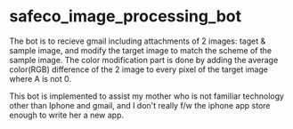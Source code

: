 # safeco_image_processing_bot

The bot is to recieve gmail including attachments of 2 images: taget & sample image, and modify the target image to match the scheme of the sample image. 
The color modification part is done by adding the average color(RGB) difference of the 2 image to every pixel of the target image where A is not 0. 

This bot is implemented to assist my mother who is not familiar technology other than Iphone and gmail, and I don't really f/w the iphone app store enough to write her a new app. 

